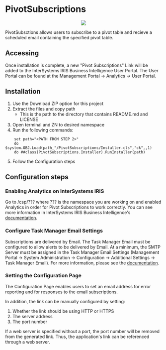 # PivotSubscriptions

<p align="center"><img src="https://github.com/hk4/PivotSubscriptions/blob/dev/Assets/PivotSubscriptions_BookCover.png"></p>

PivotSubsctions allows users to subscribe to a pivot table and recieve a scheduled email containing the specified pivot table. 

## Accessing
Once installation is complete, a new "Pivot Subscriptions" Link will be added to the InterSystems IRIS Business Intelligence User Portal. The User Portal can be found at the Management Portal -> Analytics -> User Portal.

## Installation
1. Use the Download ZIP option for this project
2. Extract the files and copy path
	* This is the path to the directory that contains README.md and LICENSE
3. Open terminal and ZN to desired namespace
4. Run the following commands:
```
	set path="<PATH FROM STEP 2>"
	do $system.OBJ.Load(path_"/PivotSubscriptions/Installer.cls","ck",,1)
	do ##class(PivotSubscriptions.Installer).RunInstaller(path)
```
5. Follow the Configuration steps

## Configuration steps
### Enabling Analytics on InterSystems IRIS
Go to /csp/??? where ??? is the namespace you are working on and enabled Analytics in order for Pivot Subscriptions to work correctly. You can see more information in InterSystems IRIS Business Intelligence's <a href="https://docs.intersystems.com/irislatest/csp/docbook/DocBook.UI.Page.cls?KEY=D2IMP_setup_web_app">documentation</a>.

### Configure Task Manager Email Settings
Subscriptions are delivered by Email. The Task Manager Email must be configured to allow alerts to be delivered by Email. At a minimum, the SMTP Server must be assigned in the Task Manager Email Settings (Management Portal -> System Administration -> Configuration -> Additional Settings -> Task Manager Email). For more information, please see the <a href="http://docs.intersystems.com/irislatest/csp/docbook/DocBook.UI.Page.cls?KEY=RACS_Category_TaskManagerEmail">documentation</a>.

### Setting the Configuration Page
The Configuration Page enables users to set an email address for error reporting and for responses to the email subscriptions. 

In addition, the link can be manually configured by setting:
1. Whether the link should be using HTTP or HTTPS
2. The server address
3. The port number

If a web server is specified without a port, the port number will be removed from the generated link. Thus, the application's link can be referenced through a web server.
